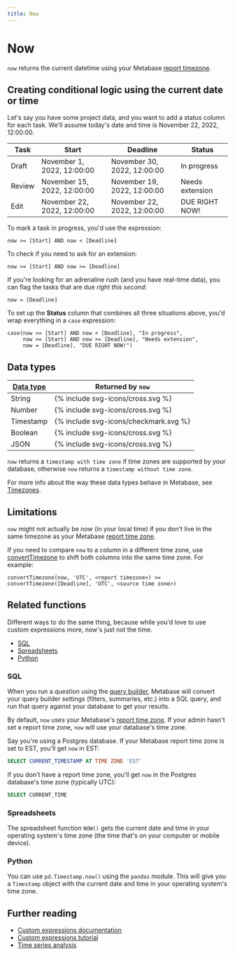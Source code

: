 ```yaml
---
title: Now
---
```


# Now

`now` returns the current datetime using your Metabase [report timezone](../../../configuring-metabase/localization.md#report-timezone).

## Creating conditional logic using the current date or time

Let's say you have some project data, and you want to add a status column for each task. We'll assume today's date and time is November 22, 2022, 12:00:00.

| Task   | Start                       | Deadline                    | Status          |
| ------ | --------------------------- | --------------------------- | --------------- |
| Draft  | November 1, 2022, 12:00:00  | November 30, 2022, 12:00:00 | In progress     |
| Review | November 15, 2022, 12:00:00 | November 19, 2022, 12:00:00 | Needs extension |
| Edit   | November 22, 2022, 12:00:00 | November 22, 2022, 12:00:00 | DUE RIGHT NOW!  |

To mark a task in progress, you'd use the expression:

```
now >= [Start] AND now < [Deadline]
```

To check if you need to ask for an extension:

```
now >= [Start] AND now >= [Deadline]
```

If you're looking for an adrenaline rush (and you have real-time data), you can flag the tasks that are due _right this second_:

```
now = [Deadline]
```

To set up the **Status** column that combines all three situations above, you'd wrap everything in a `case` expression:

```
case(now >= [Start] AND now < [Deadline], "In progress",
     now >= [Start] AND now >= [Deadline], "Needs extension",
     now = [Deadline], "DUE RIGHT NOW!")
```

## Data types

| [Data type](https://www.metabase.com/learn/grow-your-data-skills/data-fundamentals/data-types-overview#examples-of-data-types) | Returned by `now`                     |
| ------------------------------------------------------------------------------------------------------------------------------ | ------------------------------------- |
| String                                                                                                                         | {% include svg-icons/cross.svg %}     |
| Number                                                                                                                         | {% include svg-icons/cross.svg %}     |
| Timestamp                                                                                                                      | {% include svg-icons/checkmark.svg %} |
| Boolean                                                                                                                        | {% include svg-icons/cross.svg %}     |
| JSON                                                                                                                           | {% include svg-icons/cross.svg %}     |

`now` returns a `timestamp with time zone` if time zones are supported by your database, otherwise `now` returns a `timestamp without time zone`.

For more info about the way these data types behave in Metabase, see [Timezones](../../../configuring-metabase/timezones.md#data-types).

## Limitations

`now` might not actually be _now_ (in your local time) if you don't live in the same timezone as your Metabase [report time zone](../../../configuring-metabase/localization.md#report-timezone).

If you need to compare `now` to a column in a different time zone, use [convertTimezone](./converttimezone.md) to shift both columns into the same time zone. For example:

```
convertTimezone(now, 'UTC', <report timezone>) >= convertTimezone([Deadline], 'UTC', <source time zone>)
```

## Related functions

Different ways to do the same thing, because while you'd love to use custom expressions more, now's just not the time.

- [SQL](#sql)
- [Spreadsheets](#spreadsheets)
- [Python](#python)

### SQL

When you run a question using the [query builder](https://www.metabase.com/glossary/query_builder), Metabase will convert your query builder settings (filters, summaries, etc.) into a SQL query, and run that query against your database to get your results.

By default, `now` uses your Metabase's [report time zone](../../../configuring-metabase/localization.md#report-timezone). If your admin hasn't set a report time zone, `now` will use your database's time zone.

Say you're using a Postgres database. If your Metabase report time zone is set to EST, you'll get `now` in EST:

```sql
SELECT CURRENT_TIMESTAMP AT TIME ZONE 'EST'
```

If you don't have a report time zone, you'll get `now` in the Postgres database's time zone (typically UTC):

```sql
SELECT CURRENT_TIME
```

### Spreadsheets

The spreadsheet function `NOW()` gets the current date and time in your operating system's time zone (the time that's on your computer or mobile device).

### Python

You can use `pd.Timestamp.now()` using the `pandas` module. This will give you a `Timestamp` object with the current date and time in your operating system's time zone.

## Further reading

- [Custom expressions documentation](../expressions.md)
- [Custom expressions tutorial](https://www.metabase.com/learn/metabase-basics/querying-and-dashboards/questions/custom-expressions)
- [Time series analysis](https://www.metabase.com/learn/metabase-basics/querying-and-dashboards/time-series/start)
